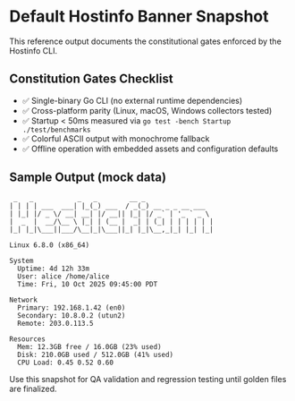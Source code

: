 # Default Hostinfo Banner Snapshot

This reference output documents the constitutional gates enforced by the Hostinfo CLI.

## Constitution Gates Checklist

- ✅ Single-binary Go CLI (no external runtime dependencies)
- ✅ Cross-platform parity (Linux, macOS, Windows collectors tested)
- ✅ Startup < 50ms measured via `go test -bench Startup ./test/benchmarks`
- ✅ Colorful ASCII output with monochrome fallback
- ✅ Offline operation with embedded assets and configuration defaults

## Sample Output (mock data)

```ascii
 _   _           _   _        __ _
| | | | ___  ___| |_(_) ___  / _(_) __ _ _ __ ___
| |_| |/ _ \/ __| __| |/ __|| |_| |/ _` | '_ ` _ \
|  _  |  __/\__ \ |_| | (__ |  _| | (_| | | | | | |
|_| |_|\___||___/\__|_|\___||_| |_|\__,_|_| |_| |_|

Linux 6.8.0 (x86_64)

System
  Uptime: 4d 12h 33m
  User: alice /home/alice
  Time: Fri, 10 Oct 2025 09:45:00 PDT

Network
  Primary: 192.168.1.42 (en0)
  Secondary: 10.8.0.2 (utun2)
  Remote: 203.0.113.5

Resources
  Mem: 12.3GB free / 16.0GB (23% used)
  Disk: 210.0GB used / 512.0GB (41% used)
  CPU Load: 0.45 0.52 0.60
```

Use this snapshot for QA validation and regression testing until golden files are finalized.

